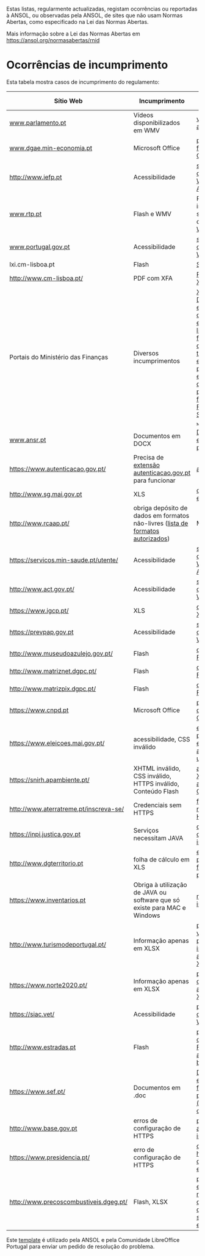 Estas listas, regularmente actualizadas, registam ocorrências ou reportadas à ANSOL, ou observadas pela ANSOL, de sites que não usam Normas Abertas, como especificado na Lei das Normas Abertas.

Mais informação sobre a Lei das Normas Abertas em https://ansol.org/normasabertas/rnid

# Ocorrências de incumprimento

Esta tabela mostra casos de incumprimento do regulamento:

| Sítio Web | Incumprimento | Exemplo | Última avaliação | Pedido de Resolução |
|---|---|---|---|---|
| www.parlamento.pt | Vídeos disponibilizados em WMV | [vídeo de audição](http://www.parlamento.pt/ActividadeParlamentar/Paginas/DetalheAudiencia.aspx?BID=99371) | 2020/11/15 | 2015/03/25 |
| www.dgae.min-economia.pt | Microsoft Office | [página com formulários OOXML](http://www.dgae.gov.pt/documentacao-/formularios.aspx) | 2020/11/15 | 2015/03/25 |
| http://www.iefp.pt | Acessibilidade | [site não cumpre WCAG 2.0 AA](http://www.iefp.pt) | 2020/11/15 | 2016/01/05 |
| www.rtp.pt | Flash e WMV | Páginas com informação sobre o uso de [Flash](http://media.rtp.pt/empresa/utilizacao/flash-player/) e [WMV](http://media.rtp.pt/empresa/utilizacao/windows-media-player/) | 2020/11/15 | 2015/06/07 |
| www.portugal.gov.pt | Acessibilidade | [site não cumpre WCAG 2.0 A](http://www.portugal.gov.pt) | 2020/11/15 | 2019/08/13 |
| lxi.cm-lisboa.pt | Flash | [Site Flash](http://lxi.cm-lisboa.pt/lxi/) | 2020/11/15 | 2015/06/07 |
| http://www.cm-lisboa.pt/ | PDF com XFA | [PDF com XFA](http://www.cm-lisboa.pt/fileadmin/DOCS/Formularios/transversais/CML_participacao_ocorrencia.pdf) | 2020/11/15 | 2019/04/23 |
| Portais do Ministério das Finanças | Diversos incumprimentos | [XLS, XLSX e DOC](http://info.portaldasfinancas.gov.pt/pt/apoio_contribuinte/tabela_ret_doclib/), [endereços e contactos em XLSX](https://www.portaldasfinancas.gov.pt/pt/contactosEbalcao.action), [lista de formulários, quase na totalidade em formatos proprietários](http://info-aduaneiro.portaldasfinancas.gov.pt/pt/publicacoes_formularios/formularios/Pages/formularios.aspx), [exportação de facturas precisa de flash](https://faturas.portaldasfinancas.gov.pt/factemipf_static/swf/copy_csv_xls_pdf.swf), [Enviar Ficheiro SAF-T exige Java](https://faturas.portaldasfinancas.gov.pt/enviarSaftAppletForm.action) | 2020/11/15 | 2017/03/25 |
| www.ansr.pt | Documentos em DOCX | [Documentos em formato proprietário](http://www.ansr.pt/Contraordenacoes/Formularios/Pages/default.aspx) | 2020/11/15 | 2015/04/14 |
| https://www.autenticacao.gov.pt/ | Precisa de [extensão autenticacao.gov.pt](https://autenticacao.gov.pt/fa/ajuda/autenticacaogovpt.aspx#installAgent) para funcionar | [autenticação](https://cmd.autenticacao.gov.pt/Ama.Authentication.Frontend/) | 2020/11/15 | |
| http://www.sg.mai.gov.pt | XLS | [cadernos eleitorais](http://www.sg.mai.gov.pt/AdministracaoEleitoral/RecenseamentoEleitoral/ResultadosRecenseamento/Paginas/default.aspx) | 2020/11/15 | 2016/01/28 |
| http://www.rcaap.pt/ | obriga depósito de dados em formatos não-livres ([lista de formatos autorizados](https://dre.pt/application/conteudo/72779297)) | MP3 | 2020/11/15 | |
| https://servicos.min-saude.pt/utente/ | Acessibilidade | [site não cumpre WCAG 2.0 AA](https://servicos.min-saude.pt/utente/) | 2020/11/15 | 2016/09/27 |
| http://www.act.gov.pt/ | Acessibilidade | [site não cumpre WCAG 2.0 A](http://www.act.gov.pt/) | 2020/11/15 ||
| https://www.igcp.pt/ | XLS | [conteúdo em XLS](https://www.igcp.pt/pt/gca/?id=80) | 2020/11/15 | 2019/05/14 |
| https://prevpap.gov.pt | Acessibilidade | [site não cumpre WCAG 2.0 A](https://prevpap.gov.pt) | 2020/11/15 | 2019/08/13 |
| http://www.museudoazulejo.gov.pt/ | Flash | [conteúdo Flash](http://www.museudoazulejo.gov.pt/) | 2020/11/15 | 2019/07/30 |
| http://www.matriznet.dgpc.pt/ | Flash | [conteúdo Flash](http://www.matriznet.dgpc.pt/) | 2020/11/15 ||
| http://www.matrizpix.dgpc.pt/ | Flash | [conteúdo Flash](http://www.matrizpix.dgpc.pt/) | 2020/11/15 ||
| https://www.cnpd.pt | Microsoft Office | [página com documentos OOXML](https://www.cnpd.pt/bin/rgpd/rgpd.htm) | 2020/11/15 ||
| https://www.eleicoes.mai.gov.pt/ | acessibilidade, CSS inválido | [exemplo de página com erros WCAG](https://www.eleicoes.mai.gov.pt/europeias2019/estrangeiro.html), [análise de um CSS](https://jigsaw.w3.org/css-validator/validator?uri=https%3A%2F%2Fwww.eleicoes.mai.gov.pt%2Fautarquicas2017%2F&profile=css3svg&usermedium=all&warning=1&vextwarning=&lang=en) | 2020/11/15 ||
| https://snirh.apambiente.pt/ | XHTML inválido, CSS inválido, HTTPS inválido, Conteúdo Flash | [análise do XHTML](https://validator.w3.org/check?uri=https%3A%2F%2Fsnirh.apambiente.pt&charset=%28detect+automatically%29&doctype=Inline&group=0), [análise do CSS](https://jigsaw.w3.org/css-validator/validator?uri=https%3A%2F%2Fsnirh.apambiente.pt&profile=css3&usermedium=all&warning=1&vextwarning=&lang=en) | 2020/11/15 | 2020/05/16 |
| http://www.aterratreme.pt/inscreva-se/ | Credenciais sem HTTPS | [formulário de registo em HTTPS](http://www.aterratreme.pt/inscreva-se/) | 2020/11/15 ||
| https://inpi.justica.gov.pt | Serviços necessitam JAVA | [documento com instruções](https://servicosonline.inpi.pt/registos/guia_certificado.pdf) | 2020/11/15 ||
| http://www.dgterritorio.pt | folha de cálculo em XLS | [exportação para XLS no final da página](http://tcp.dgterritorio.gov.pt/procurar) | 2020/11/15 ||
| https://www.inventarios.pt | Obriga à utilização de JAVA ou software que só existe para MAC e Windows | [manual de instalação](https://www.inventarios.pt/documentos/manual_instalacao_gosign_v4.pdf) | 2020/11/15 ||
| http://www.turismodeportugal.pt/ | Informação apenas em XLSX | [página com vários links para informação apenas em XLSX](http://business.turismodeportugal.pt/pt/Planear_Iniciar/Licenciamento_Registo_da_Atividade/Empreendimentos_Turisticos/Paginas/classificacao-et.aspx) | 2020/11/15 ||
| https://www.norte2020.pt/ | Informação apenas em XLSX | [página com documento apenas em XLSX](https://www.norte2020.pt/investimento-municipal) | 2020/11/15 | 2019/10/29 |
| https://siac.vet/ | Acessibilidade | [página não cumpre com WCAG 2.0](https://siac.vet/) | 2020/11/15 ||
| http://www.estradas.pt | Flash | [página com conteúdo Flash para alguns browsers](http://www.estradas.pt/index) | 2020/11/15 | 2019/11/06 |
| https://www.sef.pt/ | Documentos em .doc | [Documentos em .doc no final da página (anunciados como .pdf)](https://www.sef.pt/pt/pages/conteudo-detalhe.aspx?nID=73) | 2020/11/15 ||
| http://www.base.gov.pt | erros de configuração de HTTPS | [página de autenticação insegura](https://www.base.gov.pt/idp/Authn/UserPassword) | 2020/11/15 ||
| https://www.presidencia.pt/ | erro de configuração de HTTPS | [certificado https para o domínio errado](https://www.presidencia.pt/) | 2020/11/15 ||
| http://www.precoscombustiveis.dgeg.pt/ | Flash, XLSX | [página que explicita a necessidade de Flash](https://www.precoscombustiveis.dgeg.pt/pagina.aspx?screenwidth=1920&mlkid=pciumvukbs2o1z55tmon3ae3&menucb=1&cn=6160AAAAAAAAAAAAAAAAAAAA), [documento só disponível em XLSX](http://www.precoscombustiveis.dgeg.pt/pagina.aspx?f=1&js=0&mndir=1&codigono=6175AAAAAAAAAAAAAAAAAAAA) | 2020/11/15 ||

Este [template](template.txt) é utilizado pela ANSOL e pela Comunidade LibreOffice Portugal para enviar um pedido de resolução do problema.
